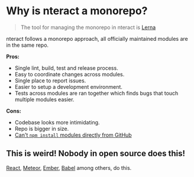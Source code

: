 # Why is nteract a monorepo?

> The tool for managing the monorepo in nteract is [Lerna](https://github.com/lerna/lerna)

nteract follows a monorepo approach, all officially maintained modules are in the same repo.

**Pros:**

* Single lint, build, test and release process.
* Easy to coordinate changes across modules.
* Single place to report issues.
* Easier to setup a development environment.
* Tests across modules are ran together which finds bugs that touch multiple modules easier.

**Cons:**

* Codebase looks more intimidating.
* Repo is bigger in size.
* [Can't `npm install` modules directly from GitHub](https://github.com/npm/npm/issues/2974)

## This is weird! Nobody in open source does this!

[React](https://github.com/facebook/react/tree/master/packages), [Meteor](https://github.com/meteor/meteor/tree/devel/packages), [Ember](https://github.com/emberjs/ember.js/tree/master/packages), [Babel](https://github.com/babel/babel/blob/master/doc/design/monorepo.md) among others, do this.
